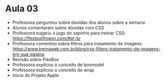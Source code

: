 # Aula 03
- Professora perguntou sobre dúvidas dos alunos sobre a semana
- Alunos comentaram sobre dúvidas com CSS
- Professora sugeriu o jogo do sapinho para treinar CSS: https://flexboxfroggy.com/#pt-br
- Professora comentou sobre filtros para tratamento de imagens: https://www.treinaweb.com.br/blog/css-filters-tratamento-de-imagens-em-sua-pagina
- Revisão sobre FlexBox
- Professora explicou o conceito de boxmodel
- Professora explicou o conceito do wrap
- Inicio do Projeto Apple
